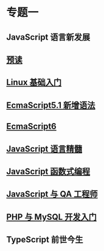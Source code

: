 # 专题一

## JavaScript 语言新发展

## [预读](./pre_reading/README.md)

## [Linux 基础入门](./linux_basis.md)

## [EcmaScript5.1 新增语法](./ES5.1.md)

## [EcmaScript6](./ES6.md)

## [JavaScript 语言精髓](./js_essence.md)

## [JavaScript 函数式编程](./FP.md)

## [JavaScript 与 QA 工程师](./QA.md)

## [PHP 与 MySQL 开发入门](./php_mysql/README.md)

## TypeScript 前世今生
